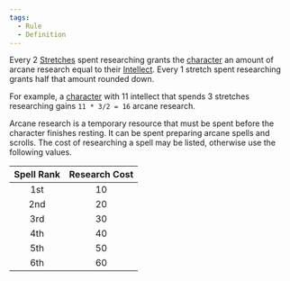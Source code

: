```yaml
---  
tags:  
  - Rule  
  - Definition  
---  
```

Every 2 [Stretches](./Stretch.md) spent researching grants the [character](./Character.md) an amount of arcane research equal to their [Intellect](./Intellect.md). Every 1 stretch spent researching grants half that amount rounded down.  
  
For example, a [character](./Character.md) with 11 intellect that spends 3 stretches researching gains `11 * 3/2 = 16` arcane research.  
  
Arcane research is a temporary resource that must be spent before the character finishes resting. It can be spent preparing arcane spells and scrolls. The cost of researching a spell may be listed, otherwise use the following values.  
  
|Spell Rank|Research Cost|  
|:-:|:-:|  
|1st|10|  
|2nd|20|  
|3rd|30|  
|4th|40|  
|5th|50|  
|6th|60|  
  
